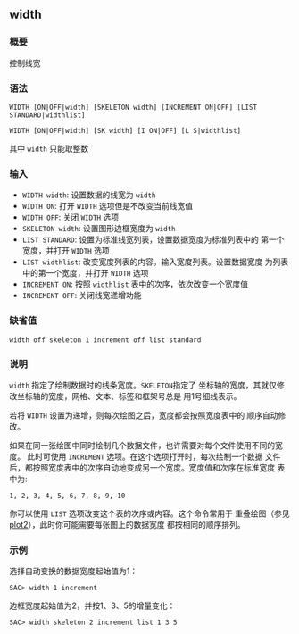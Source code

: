 ## width

### 概要

控制线宽

### 语法

``` {.bash}
WIDTH [ON|OFF|width] [SKELETON width] [INCREMENT ON|OFF] [LIST STANDARD|widthlist]
```
``` {.bash}
WIDTH [ON|OFF|width] [SK width] [I ON|OFF] [L S|widthlist]
```

其中 `width` 只能取整数

### 输入

- `WIDTH width`: 设置数据的线宽为 `width`
- `WIDTH ON`: 打开 `WIDTH` 选项但是不改变当前线宽值
- `WIDTH OFF`: 关闭 `WIDTH` 选项
- `SKELETON width`: 设置图形边框宽度为 `width`
- `LIST STANDARD`: 设置为标准线宽列表，设置数据宽度为标准列表中的 第一个宽度，并打开
    `WIDTH` 选项
- `LIST widthlist`: 改变宽度列表的内容。输入宽度列表。设置数据宽度
    为列表中的第一个宽度，并打开 `WIDTH` 选项
- `INCREMENT ON`: 按照 `widthlist` 表中的次序，依次改变一个宽度值
- `INCREMENT OFF`: 关闭线宽递增功能

### 缺省值

``` {.bash}
width off skeleton 1 increment off list standard
```

### 说明

`width` 指定了绘制数据时的线条宽度。`SKELETON`指定了
坐标轴的宽度，其就仅修改坐标轴的宽度，网格、文本、标签和框架号总是
用1号细线表示。

若将 `WIDTH` 设置为递增，则每次绘图之后，宽度都会按照宽度表中的
顺序自动修改。

如果在同一张绘图中同时绘制几个数据文件，也许需要对每个文件使用不同的宽度。
此时可使用 `INCREMENT` 选项。在这个选项打开时，每次绘制一个数据
文件后，都按照宽度表中的次序自动地变成另一个宽度。宽度值和次序在标准宽度
表中为:

``` {.bash}
1, 2, 3, 4, 5, 6, 7, 8, 9, 10
```

你可以使用 `LIST` 选项改变这个表的次序或内容。这个命令常用于
重叠绘图（参见
[plot2](/commands/plot2.md)），此时你可能需要每张图上的数据宽度
都按相同的顺序排列。

### 示例

选择自动变换的数据宽度起始值为1：

``` {.bash}
SAC> width 1 increment
```

边框宽度起始值为2，并按1、3、5的增量变化：

``` {.bash}
SAC> width skeleton 2 increment list 1 3 5
```
